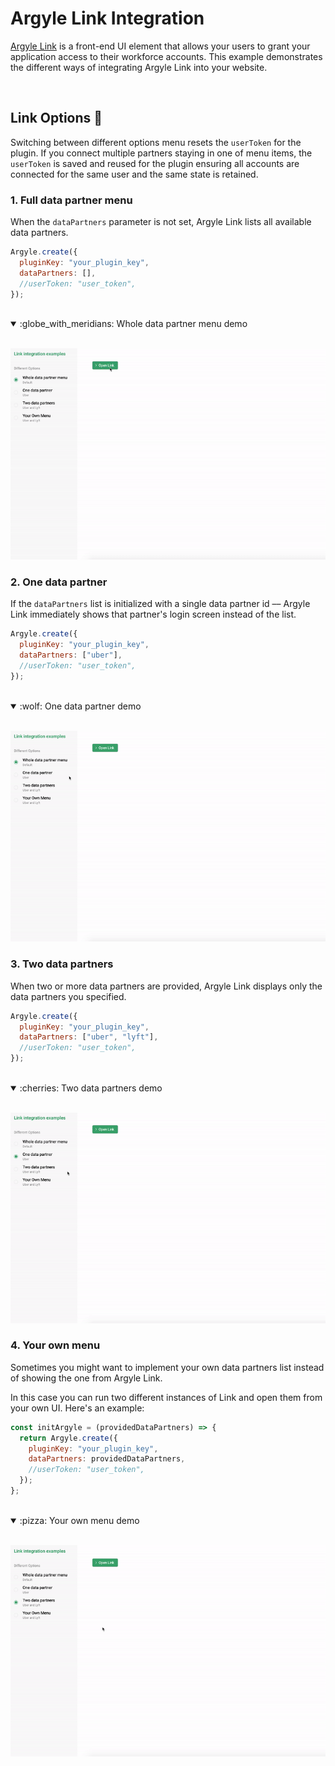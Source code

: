 # Argyle Link Integration

[Argyle Link](https://argyle.io/docs/argyle-link/overview) is a front-end UI element that allows your users to grant your application access to their workforce accounts. This example demonstrates the different ways of integrating Argyle Link into your website.

<br>

## Link Options :crystal_ball:

Switching between different options menu resets the `userToken` for the plugin. If you connect multiple partners staying in one of menu items, the `userToken` is saved and reused for the plugin ensuring all accounts are connected for the same user and the same state is retained.

### 1. Full data partner menu

When the `dataPartners` parameter is not set, Argyle Link lists all available data partners.

```js
Argyle.create({
  pluginKey: "your_plugin_key",
  dataPartners: [],
  //userToken: "user_token",
});
```

<br>

<details open><summary>:globe_with_meridians: Whole data partner menu demo </summary>
<br>
  <p align="center">
    <img src="./demo-gifs/whole-menu.gif" alt="Whole data partner menu gif">
  </p>
</details>

### 2. One data partner

If the `dataPartners` list is initialized with a single data partner id –– Argyle Link immediately shows that partner's login screen instead of the list.

```js
Argyle.create({
  pluginKey: "your_plugin_key",
  dataPartners: ["uber"],
  //userToken: "user_token",
});
```

<br>

<details open><summary>:wolf: One data partner demo</summary>
<br>
  <p align="center">
    <img src="./demo-gifs/one-partner.gif" alt="One data partner gif">
  </p>
</details>

### 3. Two data partners

When two or more data partners are provided, Argyle Link displays only the data partners you specified.

```js
Argyle.create({
  pluginKey: "your_plugin_key",
  dataPartners: ["uber", "lyft"],
  //userToken: "user_token",
});
```

<br>

<details open><summary>:cherries: Two data partners demo</summary>
<br>
  <p align="center">
    <img src="./demo-gifs/two-partners.gif" alt="Two data partners gif">
  </p>
</details>

### 4. Your own menu

Sometimes you might want to implement your own data partners list instead of showing the one from Argyle Link.

In this case you can run two different instances of Link and open them from your own UI. Here's an example:

```js
const initArgyle = (providedDataPartners) => {
  return Argyle.create({
    pluginKey: "your_plugin_key",
    dataPartners: providedDataPartners,
    //userToken: "user_token",
  });
};
```

<br>

<details open><summary>:pizza: Your own menu demo</summary>
<br>
  <p align="center">
    <img src="./demo-gifs/own-menu.gif" alt="Your own menu gif">
  </p>
</details>
